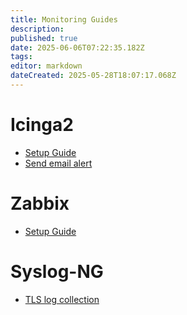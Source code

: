 ```yaml
---
title: Monitoring Guides
description: 
published: true
date: 2025-06-06T07:22:35.182Z
tags: 
editor: markdown
dateCreated: 2025-05-28T18:07:17.068Z
---
```


# Icinga2

- [Setup Guide](/monitoring/icinga-setup)
- [Send email alert](/monitoring/icinga-sendmail)

# Zabbix

- [Setup Guide](/monitoring/zabbix-setup)

# Syslog-NG

- [TLS log collection](/monitoring/syslog-ng-tls)